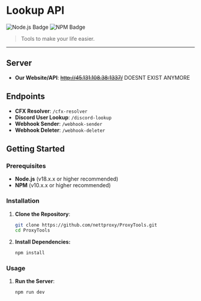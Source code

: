 # Lookup API
![Node.js Badge](https://img.shields.io/badge/18.0.0%20or%20higher%20recommended!-ffa6ed?style=for-the-badge&color=ffa6ed&labelColor=ff6ee9&label=nodejs)
![NPM Badge](https://img.shields.io/badge/10.x.x%20or%20higher%20recommended!-ffa6ed?style=for-the-badge&color=ffa6ed&labelColor=ff6ee9&label=npm)

> Tools to make your life easier.

---

## Server
- **Our Website/API**: ~~http://45.131.108.38:1337/~~ DOESNT EXIST ANYMORE

## Endpoints
- **CFX Resolver**: `/cfx-resolver`
- **Discord User Lookup**: `/discord-lookup`
- **Webhook Sender**: `/webhook-sender`
- **Webhook Deleter**: `/webhook-deleter`

## Getting Started

### Prerequisites
- **Node.js** (v18.x.x or higher recommended)
- **NPM** (v10.x.x or higher recommended)

### Installation
1. **Clone the Repository**:
   ```bash
   git clone https://github.com/nettproxy/ProxyTools.git
   cd ProxyTools


2. **Install Dependencies:**
    ```bash
    npm install
    ```

### Usage
1. **Run the Server**:
    ```bash
    npm run dev
    ```
